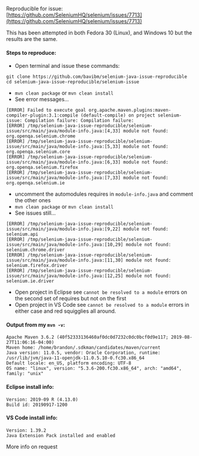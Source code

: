 Reproducible for issue: [https://github.com/SeleniumHQ/selenium/issues/7713](https://github.com/SeleniumHQ/selenium/issues/7713)

This has been attempted in both Fedora 30 (Linux), and Windows 10 but the results are the same.

#### Steps to reproduce:
* Open terminal and issue these commands:
```terminal
git clone https://github.com/bavibm/selenium-java-issue-reproducible
cd selenium-java-issue-reproducible/selenium-issue
```
* `mvn clean package` or `mvn clean install`
* See error messages...
```
[ERROR] Failed to execute goal org.apache.maven.plugins:maven-compiler-plugin:3.1:compile (default-compile) on project selenium-issue: Compilation failure: Compilation failure: 
[ERROR] /tmp/selenium-java-issue-reproducible/selenium-issue/src/main/java/module-info.java:[4,33] module not found: org.openqa.selenium.chrome
[ERROR] /tmp/selenium-java-issue-reproducible/selenium-issue/src/main/java/module-info.java:[5,33] module not found: org.openqa.selenium.core
[ERROR] /tmp/selenium-java-issue-reproducible/selenium-issue/src/main/java/module-info.java:[6,33] module not found: org.openqa.selenium.firefox
[ERROR] /tmp/selenium-java-issue-reproducible/selenium-issue/src/main/java/module-info.java:[7,33] module not found: org.openqa.selenium.ie
```
* uncomment the automodules requires in `module-info.java` and comment the other ones
* `mvn clean package` or `mvn clean install`
* See issues still...
```
[ERROR] /tmp/selenium-java-issue-reproducible/selenium-issue/src/main/java/module-info.java:[9,22] module not found: selenium.api
[ERROR] /tmp/selenium-java-issue-reproducible/selenium-issue/src/main/java/module-info.java:[10,29] module not found: selenium.chrome.driver
[ERROR] /tmp/selenium-java-issue-reproducible/selenium-issue/src/main/java/module-info.java:[11,30] module not found: selenium.firefox.driver
[ERROR] /tmp/selenium-java-issue-reproducible/selenium-issue/src/main/java/module-info.java:[12,25] module not found: selenium.ie.driver
```
* Open project in Eclipse see `cannot be resolved to a module` errors on the second set of requires but not on the first
* Open project in VS Code see `cannot be resolved to a module` errors in either case and red squigglies all around.

#### Output from my `mvn -v`:
```terminal
Apache Maven 3.6.2 (40f52333136460af0dc0d7232c0dc0bcf0d9e117; 2019-08-27T11:06:16-04:00)
Maven home: /home/brandon/.sdkman/candidates/maven/current
Java version: 11.0.5, vendor: Oracle Corporation, runtime: /usr/lib/jvm/java-11-openjdk-11.0.5.10-0.fc30.x86_64
Default locale: en_US, platform encoding: UTF-8
OS name: "linux", version: "5.3.6-200.fc30.x86_64", arch: "amd64", family: "unix"
```
#### Eclipse install info:
```
Version: 2019-09 R (4.13.0)
Build id: 20190917-1200
```

#### VS Code install info:
```
Version: 1.39.2
Java Extension Pack installed and enabled
```

More info on request
